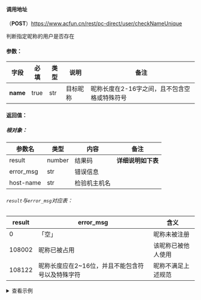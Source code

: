 #### 调用地址

（**POST**）https://www.acfun.cn/rest/pc-direct/user/checkNameUnique

判断指定昵称的用户是否存在

#### 参数：

| 字段       | 必填   | 类型  | 说明   | 备注                       |
| -------- | ---- | --- | ---- | ------------------------ |
| **name** | true | str | 目标昵称 | 昵称长度在2-16字之间，且不包含空格或特殊符号 |

#### 返回值：

##### 根对象：

| 参数名       | 类型     | 内容     | 备注          |
| --------- | ------ | ------ | ----------- |
| result    | number | 结果码    | **详细说明如下表** |
| error_msg | str    | 错误信息   |             |
| host-name | str    | 检验机主机名 |             |

###### `result`与`error_msg`对应表：

| result | error_msg                  | 含义        |
| ------ | -------------------------- | --------- |
| 0      | 「空」                        | 昵称未被注册    |
| 108002 | 昵称已被占用                     | 该昵称已被他人使用 |
| 108122 | 昵称长度应在2~16位，并且不能包含符号以及特殊字符 | 昵称不满足上述规范 |

<details>
<summary>查看示例</summary>

```bash
curl 'https://www.acfun.cn/rest/pc-direct/user/checkNameUnique' \
    -X POST \
    -H 'User-Agent: Mozilla/5.0 (Macintosh; Intel Mac OS X 10_13_6) AppleWebKit/537.36 (KHTML, like Gecko) Chrome/97.0.4692.99 Safari/537.36' \
    -H 'Accept: application/json, text/plain, */*' \
    -H 'Referer: https://www.acfun.cn/' \
    -H 'Content-Type: application/x-www-form-urlencoded' \
    --data-raw 'name=用户名(zangguojun)'
```

<details>
